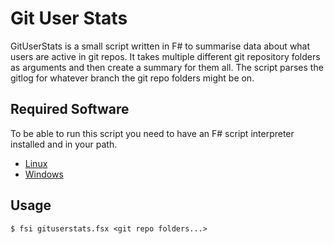
# Git User Stats

GitUserStats is a small script written in F# to summarise data about what users are
active in git repos. It takes multiple different git repository folders as arguments
and then create a summary for them all. The script parses the gitlog for whatever
branch the git repo folders might be on.

## Required Software
To be able to run this script you need to have an F# script interpreter installed
and in your path.

* [Linux](http://fsharp.org/use/linux/)
* [Windows](https://docs.microsoft.com/en-us/dotnet/articles/fsharp/tutorials/fsharp-interactive/)

## Usage

```
$ fsi gituserstats.fsx <git repo folders...>
```

